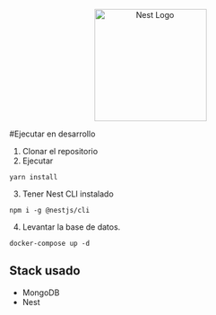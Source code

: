 <p align="center">
  <a href="http://nestjs.com/" target="blank"><img src="https://nestjs.com/img/logo-small.svg" width="200" alt="Nest Logo" /></a>
</p>

#Ejecutar en desarrollo
1. Clonar el repositorio
2. Ejecutar

```
yarn install
```

3. Tener Nest CLI instalado
```
npm i -g @nestjs/cli
```
4. Levantar la base de datos.
```
docker-compose up -d
```

## Stack usado
* MongoDB
* Nest